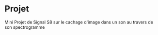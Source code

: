# Projet
 Mini Projet de Signal S8 sur le cachage d'image dans un son au travers de son spectrogramme
